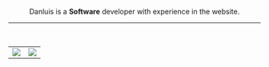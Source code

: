<p align="center">
  Danluis is a <b>Software</b> developer with experience in the website.
</p>
<hr>
</br>

<table>
<td>
  <a href="https://github.com/anuraghazra/github-readme-stats">
  	<img align="center" src="https://github-readme-stats.vercel.app/api?username=Danluis&theme=tokyonight" />
	</a>
</td>
<td>
	<a href="https://github.com/anuraghazra/convoychat">
  	<img align="center" src="https://github-readme-stats.vercel.app/api/top-langs/?username=Danluis&layout=compact&theme=tokyonight" />
	</a>
</td>

</table>
